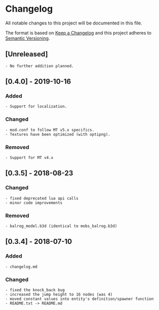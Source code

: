 # Changelog
All notable changes to this project will be documented in this file.

The format is based on [Keep a Changelog](http://keepachangelog.com/en/1.0.0/)
and this project adheres to [Semantic Versioning](https://semver.org/).


## [Unreleased]

	- No further addition planned.


## [0.4.0] - 2019-10-16
### Added

	- Support for localization.

### Changed

	- mod.conf to follow MT v5.x specifics.
	- Textures have been optimized (with optipng).

### Removed

	- Support for MT v4.x



## [0.3.5] - 2018-08-23
### Changed

	- fixed deprecated lua api calls
	- minor code improvements

### Removed

	- balrog_model.b3d (identical to mobs_balrog.b3d)



## [0.3.4] - 2018-07-10
### Added

	- changelog.md

### Changed

	- fixed the knock_back bug
	- increased the jump height to 16 nodes (was 4)
	- moved constant values into entity's definition/spawner function
	- README.txt -> README.md
